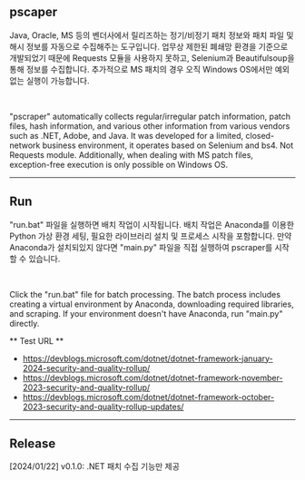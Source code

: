 ## pscaper
Java, Oracle, MS 등의 벤더사에서 릴리즈하는 정기/비정기 패치 정보와 패치 파일 및 해시 정보를 자동으로 수집해주는 도구입니다.
업무상 제한된 폐쇄망 환경을 기준으로 개발되었기 때문에 Requests 모듈을 사용하지 못하고, Selenium과 Beautifulsoup을 통해 정보를 수집합니다.
추가적으로 MS 패치의 경우 오직 Windows OS에서만 예외 없는 실행이 가능합니다.

<br/>

"pscraper" automatically collects regular/irregular patch information, patch files, hash information, and various other information from various vendors such as .NET, Adobe, and Java. It was developed for a limited, closed-network business environment, it operates based on Selenium and bs4. Not Requests module. Additionally, when dealing with MS patch files, exception-free execution is only possible on Windows OS.

---

## Run
"run.bat" 파일을 실행하면 배치 작업이 시작됩니다.
배치 작업은 Anaconda를 이용한 Python 가상 환경 세팅, 필요한 라이브러리 설치 및 프로세스 시작을 포함합니다.
만약 Anaconda가 설치되있지 않다면 "main.py" 파일을 직접 실행하여 pscraper를 시작할 수 있습니다.

<br/>

Click the "run.bat" file for batch processing.
The batch process includes creating a virtual environment by Anaconda, downloading required libraries, and scraping.
If your environment doesn't have Anaconda, run "main.py" directly.

** Test URL **
- https://devblogs.microsoft.com/dotnet/dotnet-framework-january-2024-security-and-quality-rollup/
- https://devblogs.microsoft.com/dotnet/dotnet-framework-november-2023-security-and-quality-rollup/
- https://devblogs.microsoft.com/dotnet/dotnet-framework-october-2023-security-and-quality-rollup-updates/

---

## Release
[2024/01/22] v0.1.0: .NET 패치 수집 기능만 제공

